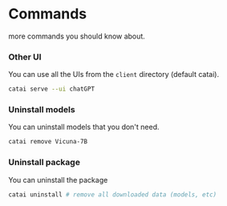 # Commands
more commands you should know about.

### Other UI
You can use all the UIs from the `client` directory (default catai).
```bash
catai serve --ui chatGPT
```

### Uninstall models
You can uninstall models that you don't need.
```bash
catai remove Vicuna-7B
```
### Uninstall package
You can uninstall the package
```bash
catai uninstall # remove all downloaded data (models, etc)
```